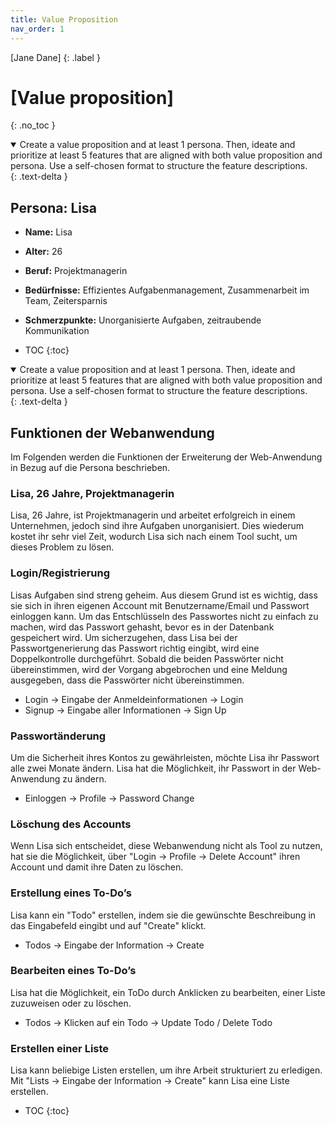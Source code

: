 ```yaml
---
title: Value Proposition
nav_order: 1
---
```


[Jane Dane]
{: .label }

# [Value proposition]
{: .no_toc }

<details open markdown="Persona">
  <summary>
  Create a value proposition and at least 1 persona. Then, ideate and prioritize at least 5 features that are
  aligned with both value proposition and persona. Use a self-chosen format to structure the feature
  descriptions. 
  </summary>
  {: .text-delta }

## Persona: Lisa

- **Name:** Lisa
- **Alter:** 26
- **Beruf:** Projektmanagerin
- **Bedürfnisse:** Effizientes Aufgabenmanagement, Zusammenarbeit im Team, Zeitersparnis
- **Schmerzpunkte:** Unorganisierte Aufgaben, zeitraubende Kommunikation

- TOC
{:toc}
</details>

<details open markdown="Value Proposition">
  <summary>
  Create a value proposition and at least 1 persona. Then, ideate and prioritize at least 5 features that are
  aligned with both value proposition and persona. Use a self-chosen format to structure the feature
  descriptions. 
  </summary>
  {: .text-delta }

## Funktionen der Webanwendung

Im Folgenden werden die Funktionen der Erweiterung der Web-Anwendung in Bezug auf die Persona beschrieben.

### Lisa, 26 Jahre, Projektmanagerin

Lisa, 26 Jahre, ist Projektmanagerin und arbeitet erfolgreich in einem Unternehmen, jedoch sind ihre Aufgaben unorganisiert. Dies wiederum kostet ihr sehr viel Zeit, wodurch Lisa sich nach einem Tool sucht, um dieses Problem zu lösen.

### Login/Registrierung

Lisas Aufgaben sind streng geheim. Aus diesem Grund ist es wichtig, dass sie sich in ihren eigenen Account mit Benutzername/Email und Passwort einloggen kann. Um das Entschlüsseln des Passwortes nicht zu einfach zu machen, wird das Passwort gehasht, bevor es in der Datenbank gespeichert wird. Um sicherzugehen, dass Lisa bei der Passwortgenerierung das Passwort richtig eingibt, wird eine Doppelkontrolle durchgeführt. Sobald die beiden Passwörter nicht übereinstimmen, wird der Vorgang abgebrochen und eine Meldung ausgegeben, dass die Passwörter nicht übereinstimmen.

- Login -> Eingabe der Anmeldeinformationen -> Login
- Signup -> Eingabe aller Informationen -> Sign Up

### Passwortänderung

Um die Sicherheit ihres Kontos zu gewährleisten, möchte Lisa ihr Passwort alle zwei Monate ändern. Lisa hat die Möglichkeit, ihr Passwort in der Web-Anwendung zu ändern.

- Einloggen -> Profile -> Password Change

### Löschung des Accounts

Wenn Lisa sich entscheidet, diese Webanwendung nicht als Tool zu nutzen, hat sie die Möglichkeit, über "Login -> Profile -> Delete Account" ihren Account und damit ihre Daten zu löschen.

### Erstellung eines To-Do’s

Lisa kann ein "Todo" erstellen, indem sie die gewünschte Beschreibung in das Eingabefeld eingibt und auf "Create" klickt.

- Todos -> Eingabe der Information -> Create

### Bearbeiten eines To-Do’s

Lisa hat die Möglichkeit, ein ToDo durch Anklicken zu bearbeiten, einer Liste zuzuweisen oder zu löschen.

- Todos -> Klicken auf ein Todo -> Update Todo / Delete Todo

### Erstellen einer Liste

Lisa kann beliebige Listen erstellen, um ihre Arbeit strukturiert zu erledigen. Mit "Lists -> Eingabe der Information -> Create" kann Lisa eine Liste erstellen.


- TOC
{:toc}
</details>

